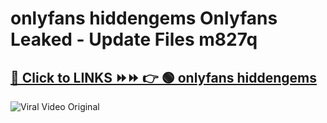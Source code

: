 
 # onlyfans hiddengems Onlyfans Leaked - Update Files m827q

## <h2><a href="https://clipsfans.com/onlyfans_hiddengems&ref=git">🔗 Click to LINKS ⏩⏩ 👉 🟢 onlyfans hiddengems </a></h2>

<a href="https://clipsfans.com/onlyfans_hiddengems&ref=git" rel="nofollow" data-target="animated-image.originalLink"><img src="https://i.ibb.co.com/xMMVF88/686577567.gif" alt="Viral Video Original" style="max-width: 100%; display: inline-block;" data-target="animated-image.originalImage"></a>

